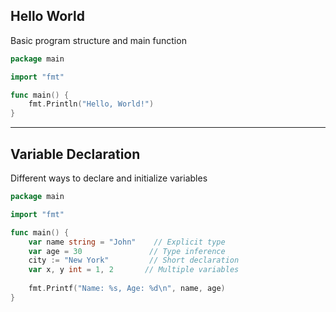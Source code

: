 ## Hello World
Basic program structure and main function
```go
package main

import "fmt"

func main() {
    fmt.Println("Hello, World!")
}
```

----------

## Variable Declaration
Different ways to declare and initialize variables
```go
package main

import "fmt"

func main() {
    var name string = "John"    // Explicit type
    var age = 30               // Type inference
    city := "New York"         // Short declaration
    var x, y int = 1, 2       // Multiple variables
    
    fmt.Printf("Name: %s, Age: %d\n", name, age)
}
```
